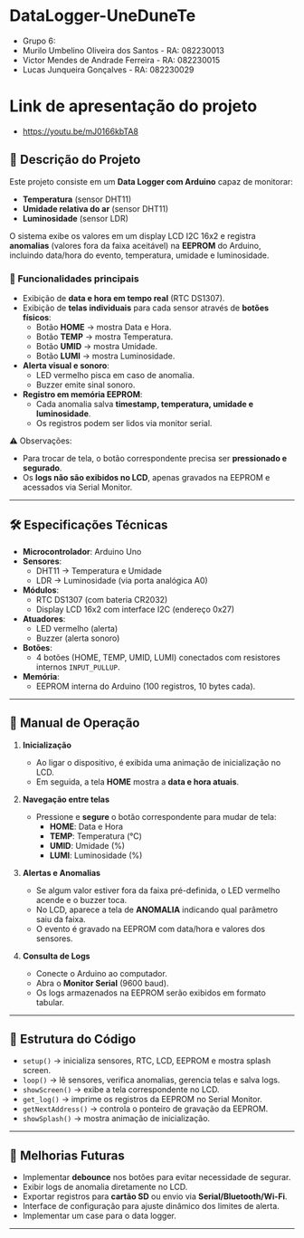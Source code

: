 # DataLogger-UneDuneTe

- Grupo 6:
- Murilo Umbelino Oliveira dos Santos - RA: 082230013
- Victor Mendes de Andrade Ferreira - RA: 082230015
- Lucas Junqueira Gonçalves - RA: 082230029

# Link de apresentação do projeto

- https://youtu.be/mJ0166kbTA8

## 📌 Descrição do Projeto
Este projeto consiste em um **Data Logger com Arduino** capaz de monitorar:
- **Temperatura** (sensor DHT11)  
- **Umidade relativa do ar** (sensor DHT11)  
- **Luminosidade** (sensor LDR)  

O sistema exibe os valores em um display LCD I2C 16x2 e registra **anomalias** (valores fora da faixa aceitável) na **EEPROM** do Arduino, incluindo data/hora do evento, temperatura, umidade e luminosidade.  

### 🔔 Funcionalidades principais
- Exibição de **data e hora em tempo real** (RTC DS1307).  
- Exibição de **telas individuais** para cada sensor através de **botões físicos**:  
  - Botão **HOME** → mostra Data e Hora.  
  - Botão **TEMP** → mostra Temperatura.  
  - Botão **UMID** → mostra Umidade.  
  - Botão **LUMI** → mostra Luminosidade.  
- **Alerta visual e sonoro**:  
  - LED vermelho pisca em caso de anomalia.  
  - Buzzer emite sinal sonoro.  
- **Registro em memória EEPROM**:  
  - Cada anomalia salva **timestamp, temperatura, umidade e luminosidade**.  
  - Os registros podem ser lidos via monitor serial.  

⚠️ Observações:  
- Para trocar de tela, o botão correspondente precisa ser **pressionado e segurado**.  
- Os **logs não são exibidos no LCD**, apenas gravados na EEPROM e acessados via Serial Monitor.  

---

## 🛠️ Especificações Técnicas

- **Microcontrolador**: Arduino Uno  
- **Sensores**:
  - DHT11 → Temperatura e Umidade  
  - LDR → Luminosidade (via porta analógica A0)  
- **Módulos**:
  - RTC DS1307 (com bateria CR2032)  
  - Display LCD 16x2 com interface I2C (endereço 0x27)  
- **Atuadores**:
  - LED vermelho (alerta)  
  - Buzzer (alerta sonoro)  
- **Botões**:
  - 4 botões (HOME, TEMP, UMID, LUMI) conectados com resistores internos `INPUT_PULLUP`.  
- **Memória**:
  - EEPROM interna do Arduino (100 registros, 10 bytes cada).  

---

## 📖 Manual de Operação

1. **Inicialização**  
   - Ao ligar o dispositivo, é exibida uma animação de inicialização no LCD.  
   - Em seguida, a tela **HOME** mostra a **data e hora atuais**.  

2. **Navegação entre telas**  
   - Pressione e **segure** o botão correspondente para mudar de tela:  
     - **HOME**: Data e Hora  
     - **TEMP**: Temperatura (°C)  
     - **UMID**: Umidade (%)  
     - **LUMI**: Luminosidade (%)  

3. **Alertas e Anomalias**  
   - Se algum valor estiver fora da faixa pré-definida, o LED vermelho acende e o buzzer toca.  
   - No LCD, aparece a tela de **ANOMALIA** indicando qual parâmetro saiu da faixa.  
   - O evento é gravado na EEPROM com data/hora e valores dos sensores.  

4. **Consulta de Logs**  
   - Conecte o Arduino ao computador.  
   - Abra o **Monitor Serial** (9600 baud).  
   - Os logs armazenados na EEPROM serão exibidos em formato tabular.  

---

## 📂 Estrutura do Código
- `setup()` → inicializa sensores, RTC, LCD, EEPROM e mostra splash screen.  
- `loop()` → lê sensores, verifica anomalias, gerencia telas e salva logs.  
- `showScreen()` → exibe a tela correspondente no LCD.  
- `get_log()` → imprime os registros da EEPROM no Serial Monitor.  
- `getNextAddress()` → controla o ponteiro de gravação da EEPROM.  
- `showSplash()` → mostra animação de inicialização.  

---

## 🚀 Melhorias Futuras
- Implementar **debounce** nos botões para evitar necessidade de segurar.  
- Exibir logs de anomalia diretamente no LCD.  
- Exportar registros para **cartão SD** ou envio via **Serial/Bluetooth/Wi-Fi**.  
- Interface de configuração para ajuste dinâmico dos limites de alerta.  
- Implementar um case para o data logger.

---

